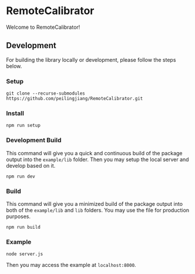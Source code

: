 # RemoteCalibrator

Welcome to RemoteCalibrator!

## Development

For building the library locally or development, please follow the steps below.

### Setup

```
git clone --recurse-submodules https://github.com/peilingjiang/RemoteCalibrator.git
```

### Install

```
npm run setup
```

### Development Build

This command will give you a quick and continuous build of the package output into the `example/lib` folder. Then you may setup the local server and develop based on it.

```
npm run dev
```

### Build

This command will give you a minimized build of the package output into both of the `example/lib` and `lib` folders. You may use the file for production purposes.

```
npm run build
```

### Example

```
node server.js
```

Then you may access the example at `localhost:8000`.
